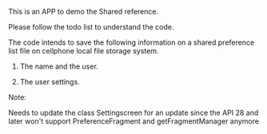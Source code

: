 This is an APP to demo the Shared reference.

Please follow the todo list to understand the code.

The code intends to save the following information on a shared preference list file on cellphone local file storage system.

1. The name and the user.

2. The user settings.

Note:

Needs to update the class Settingscreen for an update since the API 28 and later won't support PreferenceFragment and getFragmentManager anymore